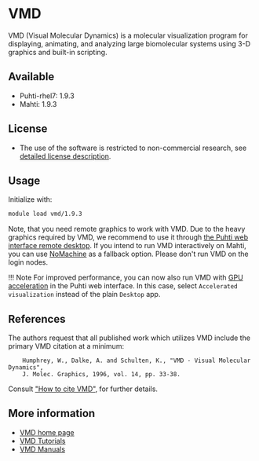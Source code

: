 # VMD

VMD (Visual Molecular Dynamics) is a molecular visualization program for displaying,
animating, and analyzing large biomolecular systems using 3-D graphics and built-in
scripting.

## Available

-   Puhti-rhel7: 1.9.3
-   Mahti: 1.9.3

## License

- The use of the software is restricted to non-commercial research, see [detailed
  license description](https://www.ks.uiuc.edu/Research/vmd/current/LICENSE.html).

## Usage

Initialize with:

```bash
module load vmd/1.9.3 
```

Note, that you need remote graphics to work with VMD. Due to the heavy graphics
required by VMD, we recommend to use it through [the Puhti web interface remote
desktop](../computing/webinterface/desktop.md). If you intend to run VMD interactively
on Mahti, you can use [NoMachine](nomachine.md) as a fallback option. Please don't
run VMD on the login nodes.

!!! Note
    For improved performance, you can now also run VMD with [GPU
    acceleration](../computing/webinterface/accelerated-visualization.md) in the
    Puhti web interface. In this case, select `Accelerated visualization` instead
    of the plain `Desktop` app.

## References

The authors request that all published work which utilizes VMD include the primary
VMD citation at a minimum:

```text
    Humphrey, W., Dalke, A. and Schulten, K., "VMD - Visual Molecular Dynamics", 
    J. Molec. Graphics, 1996, vol. 14, pp. 33-38. 
```

Consult ["How to cite VMD"](https://www.ks.uiuc.edu/Research/vmd/allversions/cite.html),
for further details.

## More information

- [VMD home page](http://www.ks.uiuc.edu/Research/vmd/)
- [VMD Tutorials](http://www.ks.uiuc.edu/Research/vmd/current/docs.html#tutorials)
- [VMD Manuals](http://www.ks.uiuc.edu/Research/vmd/current/docs.html)  
